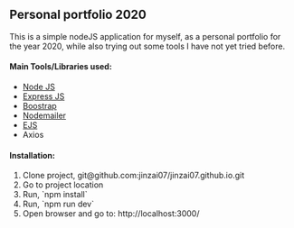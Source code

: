<h2>Personal portfolio 2020</h2>
<p>This is a simple nodeJS application for myself, as a personal portfolio for the year 2020, while also trying out some tools I have not yet tried before.</p>

<h4>Main Tools/Libraries used:</h4>
<ul>
  <li><a href="https://nodejs.org/en/">Node JS</a></li>
  <li><a href="https://expressjs.com/">Express JS</a></li>
  <li><a href="https://getbootstrap.com/">Boostrap</a></li>
  <li><a href="https://nodemailer.com/about/">Nodemailer</a></li>
  <li><a href="https://ejs.co/">EJS</a></li>
  <li>Axios</li>
</ul>


<h4>Installation:</h4>
<ol> 
    <li>Clone project, git@github.com:jinzai07/jinzai07.github.io.git </li>
    <li>Go to project location</li>
    <li>Run, `npm install` </li>
    <li>Run, `npm run dev` </li>
    <li>Open browser and go to: http://localhost:3000/</li>
</ol>
